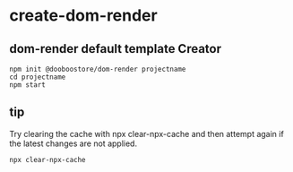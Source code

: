 create-dom-render
===
## dom-render default template Creator
```
npm init @dooboostore/dom-render projectname
cd projectname
npm start
```

## tip
Try clearing the cache with npx clear-npx-cache and then attempt again if the latest changes are not applied.
```shell
npx clear-npx-cache
```